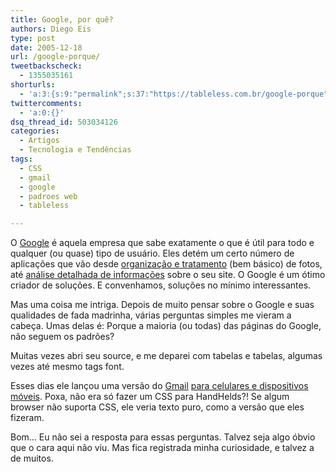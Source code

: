 ```yaml
---
title: Google, por quê?
authors: Diego Eis
type: post
date: 2005-12-18
url: /google-porque/
tweetbackscheck:
  - 1355035161
shorturls:
  - 'a:3:{s:9:"permalink";s:37:"https://tableless.com.br/google-porque";s:7:"tinyurl";s:26:"https://tinyurl.com/3veyqnb";s:4:"isgd";s:19:"https://is.gd/GrDivt";}'
twittercomments:
  - 'a:0:{}'
dsq_thread_id: 503034126
categories:
  - Artigos
  - Tecnologia e Tendências
tags:
  - CSS
  - gmail
  - google
  - padroes web
  - tableless

---
```

O [Google][1] é aquela empresa que sabe exatamente o que é útil para todo e qualquer (ou quase) tipo de usuário. Eles detém um certo número de aplicações que vão desde [organização e tratamento][2] (bem básico) de fotos, até [análise detalhada de informações][3] sobre o seu site. O Google é um ótimo criador de soluções. E convenhamos, soluções no mínimo interessantes.

Mas uma coisa me intriga. Depois de muito pensar sobre o Google e suas qualidades de fada madrinha, várias perguntas simples me vieram a cabeça. Umas delas é: Porque a maioria (ou todas) das páginas do Google, não seguem os padrões?
  
Muitas vezes abri seu source, e me deparei com tabelas e tabelas, algumas vezes até mesmo tags font.

Esses dias ele lançou uma versão do [Gmail][4] [para celulares e dispositivos móveis][5]. Poxa, não era só fazer um CSS para HandHelds?! Se algum browser não suporta CSS, ele veria texto puro, como a versão que eles fizeram.

Bom&#8230; Eu não sei a resposta para essas perguntas. Talvez seja algo óbvio que o cara aqui não viu. Mas fica registrada minha curiosidade, e talvez a de muitos.

 [1]: https://www.google.com/
 [2]: https://picasa.google.com/index.html
 [3]: https://www.google.com/analytics/
 [4]: https://gmail.google.com/ "WebMail do Google"
 [5]: https://www.google.com/glm/gmail